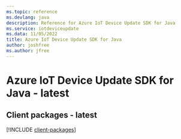 ```yaml
---
ms.topic: reference
ms.devlang: java
description: Reference for Azure IoT Device Update SDK for Java
ms.service: iotdeviceupdate
ms.data: 11/05/2022
title: Azure IoT Device Update SDK for Java
author: joshfree
ms.author: jfree
---
```

# Azure IoT Device Update SDK for Java - latest

## Client packages - latest
[!INCLUDE [client-packages](iot-device-update-client-index.md)]